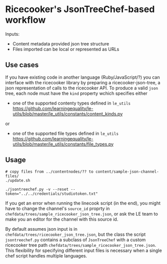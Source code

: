 Ricecooker's JsonTreeChef-based workflow
========================================

Inputs:
  - Content metadata provided json tree structure
  - Files imported can be local or represented as URLs


Use cases
---------
If you have existing code in another language (Ruby/JavaScript/?) you can interface
with the ricecooker library by preparing a ricecooker-json-tree, a json representation
of calls to the ricecooker API.
To produce a valid `json` tree, each node must have the `kind` property wchich specifies
either

  - one of the supported contenty types defined in `le_utils`
    https://github.com/learningequality/le-utils/blob/master/le_utils/constants/content_kinds.py

or

  - one of the supported file types defined in `le_utils`
    https://github.com/learningequality/le-utils/blob/master/le_utils/constants/file_types.py



Usage
-----

    # copy files from ../contentnodes/?? to content/sample-json-channel-files/
    ./update.sh

    ./jsontreechef.py -v --reset --token="../../credentials/studiotoken.txt"

If you get an error when running the linecook script (in the end), you might
have to change the channel's `source_id` proprty in `chefdata/trees/sample_ricecooker_json_tree.json`,
or ask the LE team to make you an editor for the channel with this source id.

By default assumes json input is in `chefdata/trees/ricecooker_json_tree.json`,
but the class the script `jsontreechef.py` contains a subclass of `JsonTreeChef`
with a custom ricecooker tree path `chefdata/trees/sample_ricecooker_json_tree.json`.
This flexibility for specifying different input files is necessary when a single
chef script handles multiple languages.